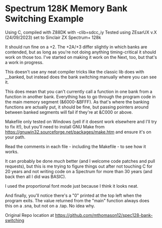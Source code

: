 # Spectrum 128K Memory Bank Switching Example

Using C, compiled with Z88DK with -clib=sdcc_iy
Tested using ZEsarUX v.X (24/09/2023) set to Sinclair ZX Spectrum+ 128k

It should run fine on a +2.  The +2A/+3 differ slightly in which banks are contended, but as long as you're not doing anything timing-critical it should work on those too.  I've started on making it work on the Next, too, but that's a work in progress.

This doesn't use any neat compiler tricks like the classic lib does with __banked, but instead does the bank switching manually where you can see it.

This does mean that you can't currently call a function in one bank from a function in another bank. Everything has to go through the program code in the main memory segment (&6000-&BFFF). As that's where the banking functions are actually put, it should be fine, but passing pointers around between banked segments will fail if they're at &C000 or above. 

Makefile only tested on Windows (yell if it doesnt work elsewhere and I'll try to fix it!), but you'll need to install GNU Make from https://gnuwin32.sourceforge.net/packages/make.htm and ensure it's on 
your path.

Read the comments in each file - including the Makefile - to see how it works.

It can probably be done *much* better (and I welcome code patches and pull requests), but this is me trying to figure things out after not touching C for 20 years and not writing code on a Spectrum for more than 30 years (and back then all I did was BASIC).

I used the proportional font mode just because I think it looks neat.

And finally, you'll notice there's a "0" printed at the top left when the program exits. The value returned from the "main" function always does this on a .sna, but not on a .tap.  No idea why.

Original Repo location at https://github.com/mthomason12/spec128-bank-switching

